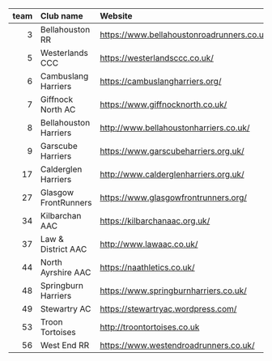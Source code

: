 |   team | Club name             | Website                                    |
|-------:|:----------------------|:-------------------------------------------|
|      3 | Bellahouston RR       | https://www.bellahoustonroadrunners.co.uk/ |
|      5 | Westerlands CCC       | https://westerlandsccc.co.uk/              |
|      6 | Cambuslang Harriers   | https://cambuslangharriers.org/            |
|      7 | Giffnock North AC     | https://www.giffnocknorth.co.uk/           |
|      8 | Bellahouston Harriers | http://www.bellahoustonharriers.co.uk/     |
|      9 | Garscube Harriers     | https://www.garscubeharriers.org.uk/       |
|     17 | Calderglen Harriers   | http://www.calderglenharriers.org.uk/      |
|     27 | Glasgow FrontRunners  | https://www.glasgowfrontrunners.org/       |
|     34 | Kilbarchan AAC        | https://kilbarchanaac.org.uk/              |
|     37 | Law & District AAC    | http://www.lawaac.co.uk/                   |
|     44 | North Ayrshire AAC    | https://naathletics.co.uk/                 |
|     48 | Springburn Harriers   | https://www.springburnharriers.co.uk/      |
|     49 | Stewartry AC          | https://stewartryac.wordpress.com/         |
|     53 | Troon Tortoises       | http://troontortoises.co.uk                |
|     56 | West End RR           | https://www.westendroadrunners.co.uk/      |